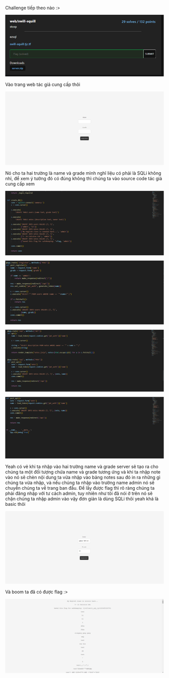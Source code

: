 Challenge tiếp theo nào :>


![1](./1.png)


Vào trang web tác giả cung cấp thôi 

![2](./2.png)


Nó cho ta hai trường là name và grade mình nghĩ liệu có phải là SQLi không nhỉ, để xem ý tưởng đó có đúng không thì chúng ta vào source code tác giả cung cấp xem

![3](./3.png)

![4](./4.png)

![5](./5.png)

![6](./6.png)



Yeah có vẻ khi ta nhập vào hai trường name và grade server sẽ tạo ra cho chúng ta một đối tượng chứa name và grade tương ứng và khi ta nhập note vào nó sẽ chèn nội dung ta vừa nhập vào bảng notes sau đó in ra những gì chúng ta vừa nhập, và nếu chúng ta nhập vào trường name admin nó sẽ chuyển chúng ta về trang ban đầu. Để lấy được flag thì rõ ràng chúng ta phải đăng nhập với tư cách admin, tuy nhiên như tôi đã nói ở trên nó sẽ chặn chúng ta nhập admin vào vậy đơn giản là dùng SQLi thôi yeah khá là basic thôi

![8](./8.png)


Và boom ta đã có được flag :>

![9](./9.png)


